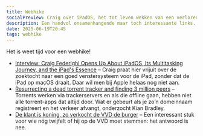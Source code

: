 ```yaml
---
title: Webhike
socialPreview: Craig over iPadOS, het tot leven wekken van een verloren gegane torrent-tracker, en waarom je niet op de VVD moet stemmen 
description: Een handvol onsamenhangende maar toch interessante links.
date: 2025-06-19T20:45
tags: webhike
---
```


Het is weet tijd voor een webhike!

- [Interview: Craig Federighi Opens Up About iPadOS, Its Multitasking Journey, and the iPad's Essence](https://www.macstories.net/stories/interview-craig-federighi-opens-up-about-ipados-its-multitasking-journey-and-the-ipads-essence/) – Craig praat hier vrijuit over de zoektocht naar een goed venstersysteem voor de iPad, zonder dat de iPad op macOS draait. Daar wil men bij Apple helaas nog niet aan.
- [Resurrecting a dead torrent tracker and finding 3 million peers](https://kianbradley.com/2025/06/15/resurrecting-a-dead-tracker.html) – Torrents werken via trackerservers en als die offline gaan, hebben niet alle torrent-apps dat altijd door. Wat er gebeurt als je zo’n domeinnaam registreert en het verkeer afvangt, onderzocht Kian Bradley.
- [De klant is koning, zo verkocht de VVD de burger](https://www.bnnvara.nl/joop/artikelen/de-klant-is-koning-zo-verkocht-de-vvd-de-burger) – Een interessant stuk voor wie nóg twijfelt of hij op de VVD moet stemmen: het antwoord is nee.
